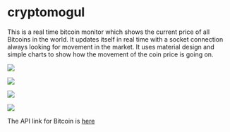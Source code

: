 # cryptomogul

This is a real time bitcoin monitor which shows the current price of all Bitcoins in the world. It updates itself in real time with a socket connection always looking for movement in the market. It uses material design and simple charts to show how the movement of the coin price is going on.


<img src="http://postimg.org/image/8hcwfrsxh7/][img]https://s1.postimg.org/8hcwfrsxh7/Screenshot_2017-11-09-19-28-57-147.png"></img>

<img src="http://postimg.org/image/2h4qb1lwe3/][img]https://s1.postimg.org/2h4qb1lwe3/Screenshot_2017-11-09-19-29-11-175.png"></img>

<img src="http://postimg.org/image/6ex3rpvugb/][img]https://s1.postimg.org/6ex3rpvugb/Screenshot_2017-11-09-19-29-27-116.png"></img>

<img src="http://postimg.org/image/2o7y6h7u3v/][img]https://s1.postimg.org/2o7y6h7u3v/Screenshot_2017-11-09-19-29-33-266.png"></img>

The API link for Bitcoin is <a href="https://github.com/CoinCapDev/CoinCap.io">here</a> 
